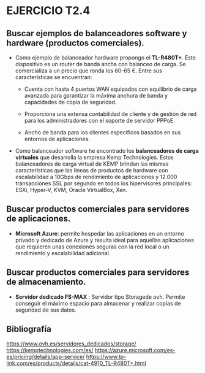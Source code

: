 # EJERCICIO T2.4

## Buscar ejemplos de balanceadores software y hardware (productos comerciales).

* Como ejemplo de balanceador hardware propongo el **TL-R480T+**. Este dispositivo es un router de banda ancha con balanceo de carga. Se comercializa a un precio que ronda los 60-65 €. Entre sus características se encuentran:
	
	* Cuenta con hasta 4 puertos WAN equipados con equilibrio de carga avanzada para garantizar la máxima anchura de banda y capacidades de copia 		de seguridad.

    * Proporciona una extensa contabilidad de cliente y de gestión de red para los administradores con el soporte de servidor PPPoE.
    
	* Ancho de banda para los clientes específicos basados en sus entornos de aplicaciones.



* Como balanceador software he encontrado los **balanceadores de carga virtuales** que desarrolla la empresa Kemp Technologies. 
Estos balanceadores de carga virtual de KEMP brindan las mismas características que las líneas de productos de hardware con escalabilidad a 10Gbps de rendimiento de aplicaciones y 12.000 transacciones SSL por segundo en todos los hipervisores principales: ESXi, Hyper-V, KVM, Oracle VirtualBox, Xen.


## Buscar productos comerciales para servidores de aplicaciones.

* **Microsoft Azure**: permite hospedar las aplicaciones en un entorno privado y dedicado de Azure y resulta ideal para aquellas aplicaciones que requieren unas conexiones seguras con la red local o un rendimiento y escalabilidad adicional. 

## Buscar productos comerciales para servidores de almacenamiento.

* **Servidor dedicado FS-MAX** : Servidor tipo Storagede ovh. Permite conseguir el máximo espacio para almacenar y realizar copias de seguridad de sus datos. 

## **Bibliografía** 

https://www.ovh.es/servidores_dedicados/storage/
https://kemptechnologies.com/es/
https://azure.microsoft.com/es-es/pricing/details/app-service/
https://www.tp-link.com/es/products/details/cat-4910_TL-R480T+.html
